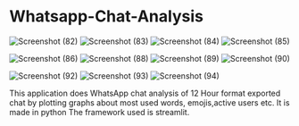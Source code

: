 # Whatsapp-Chat-Analysis
![Screenshot (82)](https://github.com/hackwithnick/Whatsapp-Chat-Analysis/assets/85126935/89c07c14-3f14-40da-bd6d-8c7fa28434a8)
![Screenshot (83)](https://github.com/hackwithnick/Whatsapp-Chat-Analysis/assets/85126935/ece13329-99c7-461c-99ca-aac0702314b5)
![Screenshot (84)](https://github.com/hackwithnick/Whatsapp-Chat-Analysis/assets/85126935/63fcc936-8c52-4fa6-b0a8-4498246fbc4f)
![Screenshot (85)](https://github.com/hackwithnick/Whatsapp-Chat-Analysis/assets/85126935/bf6916aa-27d5-4ba1-ba08-a3575afc94d0)

![Screenshot (86)](https://github.com/hackwithnick/Whatsapp-Chat-Analysis/assets/85126935/e0f32e35-f705-46d1-aa32-e31106357fd5)
![Screenshot (88)](https://github.com/hackwithnick/Whatsapp-Chat-Analysis/assets/85126935/964c0b5b-a119-465a-ba92-6d8c74ef0f99)
![Screenshot (89)](https://github.com/hackwithnick/Whatsapp-Chat-Analysis/assets/85126935/1eb747d4-39a5-468a-8e27-ca099c7068d1)
![Screenshot (90)](https://github.com/hackwithnick/Whatsapp-Chat-Analysis/assets/85126935/5f0734b9-5b04-4041-80b0-3a88795d2bc5)

![Screenshot (92)](https://github.com/hackwithnick/Whatsapp-Chat-Analysis/assets/85126935/4f4a4e67-75e8-4430-88ad-b192c8c0bc58)
![Screenshot (93)](https://github.com/hackwithnick/Whatsapp-Chat-Analysis/assets/85126935/2dea0594-9cf6-417d-a482-876e46e7dc4c)
![Screenshot (94)](https://github.com/hackwithnick/Whatsapp-Chat-Analysis/assets/85126935/ba6aae25-3701-473d-a2a2-de396cf4eabb)

This application does WhatsApp chat analysis of 12 Hour format exported chat by
plotting graphs about most used words, emojis,active users etc. It is made in python
The framework used is streamlit.
